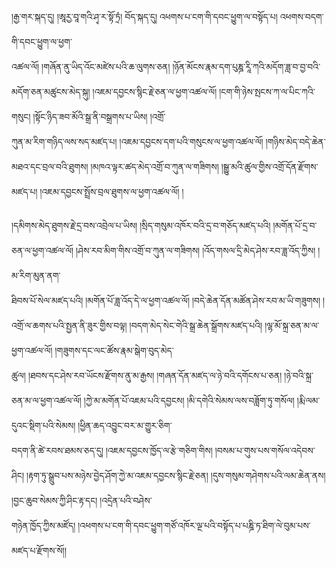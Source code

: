 ﻿  
།རྒྱ་གར་སྐད་དུ། །ཨཱརྱ་བཱ་གའི་ཤྭ་ར་སྟོ་ཏྲཾ། བོད་སྐད་དུ། འཕགས་པ་ངག་གི་དབང་ཕྱུག་ལ་བསྟོད་པ། འཕགས་བདག་གི་དབང་ཕྱུག་ལ་ཕྱག་  
འཚལ་ལོ། །གཞོན་ནུ་ཡིད་འོང་མཛེས་པའི་ཆ་ལུགས་ཅན། །ཉོན་མོངས་རྣམ་དག་པུཎྜ་རཱི་ཀའི་མདོག་ཟླ་བ་བྱ་བའི་མདོག་ཅན་མཚུངས་མེད་སྐུ། །འཇམ་དབྱངས་སྙིང་རྗེ་ཅན་ལ་ཕྱག་འཚལ་ལོ། །ངག་གི་ཉེས་སྤངས་ཀ་ལ་པིང་ཀའི་གསུང། །སྟོང་ཉིད་ཟབ་མོའི་སྒྲ་ནི་བསྒྲགས་པ་ཡིས། །འགྲོ་  
ཀུན་མ་རིག་གཉིད་ལས་སད་མཛད་པ། །འཇམ་དབྱངས་དག་པའི་གསུངས་ལ་ཕྱག་འཚལ་ལོ། །གཉིས་མེད་བདེ་ཆེན་མཐའ་དང་བྲལ་བའི་ཐུགས། །མཁའ་ལྟར་ཚད་མེད་འགྲོ་བ་ཀུན་ལ་གཟིགས། །སྒྱུ་མའི་ཚུལ་གྱིས་འགྲོ་དོན་རྫོགས་མཛད་པ། །འཇམ་དབྱངས་སྤྲོས་བྲལ་ཐུགས་ལ་ཕྱག་འཚལ་ལོ། །  
  
།དམིགས་མེད་ཐུགས་རྗེ་དྲ་བས་འབྲེལ་པ་ཡིས། །སྲིད་གསུམ་འཁོར་བའི་དྲ་བ་གཅོད་མཛད་པའི། །མགོན་པོ་དྲ་བ་ཅན་ལ་ཕྱག་འཚལ་ལོ། །ཤེས་རབ་མིག་གིས་འགྲོ་བ་ཀུན་ལ་གཟིགས། །འོད་གསལ་དྲི་མེད་ཤེས་རབ་ཟླ་འོད་ཀྱིས། །མ་རིག་མུན་ནག་  
ཐིབས་པོ་སེལ་མཛད་པའི། །མགོན་པོ་ཟླ་འོད་དེ་ལ་ཕྱག་འཚལ་ལོ། །བདེ་ཆེན་དོན་མཚོན་ཤེས་རབ་མ་ཡི་གཟུགས། །འགྲོ་ལ་ཆགས་པའི་སྤྱན་ནི་ཟུར་གྱིས་བལྟ། །བདག་མེད་སེང་གེའི་སྒྲ་ཆེན་སྒྲོགས་མཛད་པའི། །ལྷ་མོ་སྐྲ་ཅན་མ་ལ་ཕྱག་འཚལ་ལོ། །གཟུགས་དང་ལང་ཚོས་རྣམ་སྒེག་བུད་མེད་  
ཚུལ། །ཐབས་དང་ཤེས་རབ་ཡོངས་རྫོགས་ནུ་མ་རྒྱས། །གཞན་དོན་མཛད་ལ་ཉེ་བའི་དགོངས་པ་ཅན། །ཉེ་བའི་སྐྲ་ཅན་མ་ལ་ཕྱག་འཚལ་ལོ། །ཀྱེ་མ་མགོན་པོ་འཇམ་པའི་དབྱངས། །མི་དགེའི་སེམས་ལས་བཟློག་ཏུ་གསོལ། །རྨི་ལམ་དུའང་སྡིག་པའི་སེམས། །ཕྱིན་ཆད་འབྱུང་བར་མ་གྱུར་ཅིག་  
བདག་ནི་ཚེ་རབས་ཐམས་ཅད་དུ། །འཇམ་དབྱངས་ཁྱོད་ལ་རྩེ་གཅིག་གིས། །བསམ་པ་གུས་པས་གསོལ་འདེབས་ཤིང། །རྟག་ཏུ་སྒྲུབ་པས་མཉེས་བྱེད་ཤོག་ཀྱེ་མ་འཇམ་དབྱངས་སྙིང་རྗེ་ཅན། །དུས་གསུམ་གཤེགས་པའི་ལམ་ཆེན་ནས། །བྱང་ཆུབ་སེམས་ཀྱི་ཤིང་རྟ་དང། །འདྲེན་པའི་བཤེས་  
གཉེན་ཁྱོད་ཀྱིས་མཛོད། །འཕགས་པ་ངག་གི་དབང་ཕྱུག་གཙོ་འཁོར་ལྔ་པའི་བསྟོད་པ་པཎྜི་ཏ་ཐིག་ལེ་བུམ་པས་མཛད་པ་རྫོགས་སོ།།  
  
  
